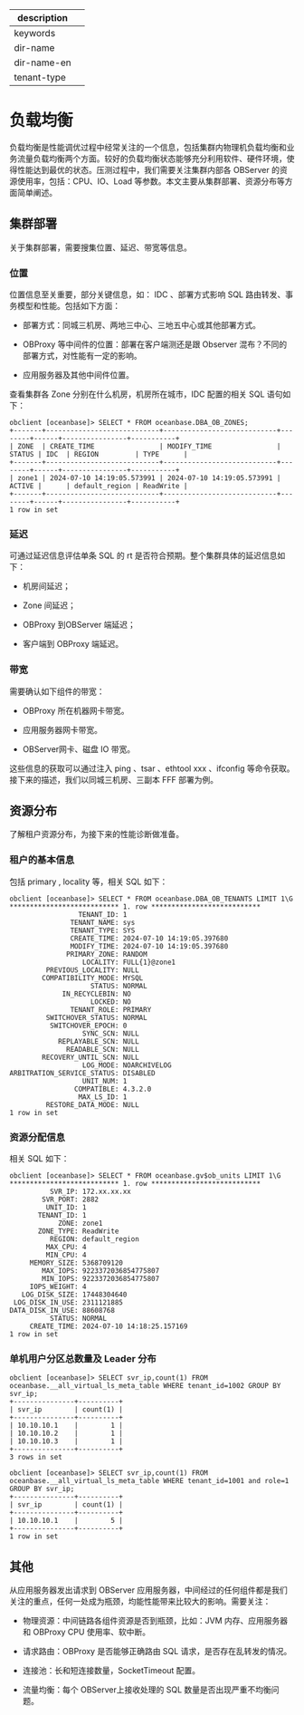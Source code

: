 |description||
|---|---|
|keywords||
|dir-name||
|dir-name-en||
|tenant-type||

# 负载均衡

负载均衡是性能调优过程中经常关注的一个信息，包括集群内物理机负载均衡和业务流量负载均衡两个方面。较好的负载均衡状态能够充分利用软件、硬件环境，使得性能达到最优的状态。压测过程中，我们需要关注集群内部各 OBServer 的资源使用率，包括：CPU、IO、Load 等参数。本文主要从集群部署、资源分布等方面简单阐述。

## 集群部署

关于集群部署，需要搜集位置、延迟、带宽等信息。

### 位置

位置信息至关重要，部分关键信息，如： IDC 、部署方式影响 SQL 路由转发、事务模型和性能。包括如下方面：

* 部署方式：同城三机房、两地三中心、三地五中心或其他部署方式。

* OBProxy 等中间件的位置：部署在客户端测还是跟 Observer 混布？不同的部署方式，对性能有一定的影响。

* 应用服务器及其他中间件位置。

查看集群各 Zone 分别在什么机房，机房所在城市，IDC 配置的相关 SQL 语句如下：

```shell
obclient [oceanbase]> SELECT * FROM oceanbase.DBA_OB_ZONES;
+-------+----------------------------+----------------------------+--------+------+----------------+-----------+
| ZONE  | CREATE_TIME                | MODIFY_TIME                | STATUS | IDC  | REGION         | TYPE      |
+-------+----------------------------+----------------------------+--------+------+----------------+-----------+
| zone1 | 2024-07-10 14:19:05.573991 | 2024-07-10 14:19:05.573991 | ACTIVE |      | default_region | ReadWrite |
+-------+----------------------------+----------------------------+--------+------+----------------+-----------+
1 row in set
```

### 延迟

可通过延迟信息评估单条 SQL 的 rt 是否符合预期。整个集群具体的延迟信息如下：

* 机房间延迟；

* Zone 间延迟；

* OBProxy 到OBServer 端延迟；

* 客户端到 OBProxy 端延迟。

### 带宽

需要确认如下组件的带宽：

* OBProxy 所在机器网卡带宽。

* 应用服务器网卡带宽。

* OBServer网卡、磁盘 IO 带宽。

这些信息的获取可以通过注入 ping 、tsar 、ethtool xxx 、ifconfig 等命令获取。接下来的描述，我们以同城三机房、三副本 FFF 部署为例。

## 资源分布

了解租户资源分布，为接下来的性能诊断做准备。

### 租户的基本信息

包括 primary , locality 等，相关 SQL 如下：

```shell
obclient [oceanbase]> SELECT * FROM oceanbase.DBA_OB_TENANTS LIMIT 1\G
*************************** 1. row ***************************
                 TENANT_ID: 1
               TENANT_NAME: sys
               TENANT_TYPE: SYS
               CREATE_TIME: 2024-07-10 14:19:05.397680
               MODIFY_TIME: 2024-07-10 14:19:05.397680
              PRIMARY_ZONE: RANDOM
                  LOCALITY: FULL{1}@zone1
         PREVIOUS_LOCALITY: NULL
        COMPATIBILITY_MODE: MYSQL
                    STATUS: NORMAL
             IN_RECYCLEBIN: NO
                    LOCKED: NO
               TENANT_ROLE: PRIMARY
         SWITCHOVER_STATUS: NORMAL
          SWITCHOVER_EPOCH: 0
                  SYNC_SCN: NULL
            REPLAYABLE_SCN: NULL
              READABLE_SCN: NULL
        RECOVERY_UNTIL_SCN: NULL
                  LOG_MODE: NOARCHIVELOG
ARBITRATION_SERVICE_STATUS: DISABLED
                  UNIT_NUM: 1
                COMPATIBLE: 4.3.2.0
                 MAX_LS_ID: 1
         RESTORE_DATA_MODE: NULL
1 row in set
```

### 资源分配信息

相关 SQL 如下：

```shell
obclient [oceanbase]> SELECT * FROM oceanbase.gv$ob_units LIMIT 1\G
*************************** 1. row ***************************
          SVR_IP: 172.xx.xx.xx
        SVR_PORT: 2882
         UNIT_ID: 1
       TENANT_ID: 1
            ZONE: zone1
       ZONE_TYPE: ReadWrite
          REGION: default_region
         MAX_CPU: 4
         MIN_CPU: 4
     MEMORY_SIZE: 5368709120
        MAX_IOPS: 9223372036854775807
        MIN_IOPS: 9223372036854775807
     IOPS_WEIGHT: 4
   LOG_DISK_SIZE: 17448304640
 LOG_DISK_IN_USE: 2311121885
DATA_DISK_IN_USE: 88608768
          STATUS: NORMAL
     CREATE_TIME: 2024-07-10 14:18:25.157169
1 row in set
```

### 单机用户分区总数量及 Leader 分布

```shell
obclient [oceanbase]> SELECT svr_ip,count(1) FROM oceanbase.__all_virtual_ls_meta_table WHERE tenant_id=1002 GROUP BY svr_ip;
+---------------+----------+
| svr_ip        | count(1) |
+---------------+----------+
| 10.10.10.1    |        1 |
| 10.10.10.2    |        1 |
| 10.10.10.3    |        1 |
+---------------+----------+
3 rows in set 

obclient [oceanbase]> SELECT svr_ip,count(1) FROM oceanbase.__all_virtual_ls_meta_table WHERE tenant_id=1001 and role=1 GROUP BY svr_ip;
+---------------+----------+
| svr_ip        | count(1) |
+---------------+----------+
| 10.10.10.1    |        5 |
+---------------+----------+
1 row in set 
```

## 其他

从应用服务器发出请求到 OBServer 应用服务器，中间经过的任何组件都是我们关注的重点，任何一处成为瓶颈，均能性能带来比较大的影响。需要关注：

* 物理资源：中间链路各组件资源是否到瓶颈，比如：JVM 内存、应用服务器和 OBProxy CPU 使用率、软中断。

* 请求路由：OBProxy 是否能够正确路由 SQL 请求，是否存在乱转发的情况。

* 连接池：长和短连接数量，SocketTimeout 配置。

* 流量均衡：每个 OBServer上接收处理的 SQL 数量是否出现严重不均衡问题。
